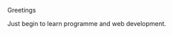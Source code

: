 <!--
- 👋 Hi, I’m @kafe523
- 🌱 I’m currently learning Anything, like Github.
- 📫 Currely no way can reach me. :D
-->

<!---
kafe523/kafe523 is a ✨ special ✨ repository because its `README.md` (this file) appears on your GitHub profile.
You can click the Preview link to take a look at your changes.
--->


Greetings

Just begin to learn programme and web development.
